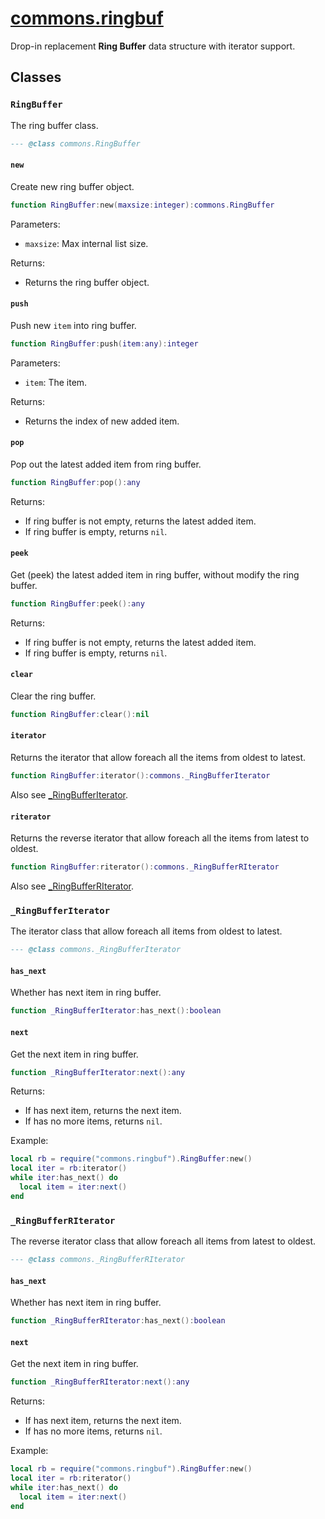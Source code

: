 <!-- markdownlint-disable MD001 MD013 MD034 MD033 MD051 MD024 -->

# [commons.ringbuf](https://github.com/linrongbin16/commons.nvim/blob/main/lua/commons/ringbuf.lua)

Drop-in replacement **Ring Buffer** data structure with iterator support.

## Classes

### `RingBuffer`

The ring buffer class.

```lua
--- @class commons.RingBuffer
```

#### `new`

Create new ring buffer object.

```lua
function RingBuffer:new(maxsize:integer):commons.RingBuffer
```

Parameters:

- `maxsize`: Max internal list size.

Returns:

- Returns the ring buffer object.

#### `push`

Push new `item` into ring buffer.

```lua
function RingBuffer:push(item:any):integer
```

Parameters:

- `item`: The item.

Returns:

- Returns the index of new added item.

#### `pop`

Pop out the latest added item from ring buffer.

```lua
function RingBuffer:pop():any
```

Returns:

- If ring buffer is not empty, returns the latest added item.
- If ring buffer is empty, returns `nil`.

#### `peek`

Get (peek) the latest added item in ring buffer, without modify the ring buffer.

```lua
function RingBuffer:peek():any
```

Returns:

- If ring buffer is not empty, returns the latest added item.
- If ring buffer is empty, returns `nil`.

#### `clear`

Clear the ring buffer.

```lua
function RingBuffer:clear():nil
```

#### `iterator`

Returns the iterator that allow foreach all the items from oldest to latest.

```lua
function RingBuffer:iterator():commons._RingBufferIterator
```

Also see [\_RingBufferIterator](#_RingBufferIterator).

#### `riterator`

Returns the reverse iterator that allow foreach all the items from latest to oldest.

```lua
function RingBuffer:riterator():commons._RingBufferRIterator
```

Also see [\_RingBufferRIterator](#_RingBufferRIterator).

### `_RingBufferIterator`

The iterator class that allow foreach all items from oldest to latest.

```lua
--- @class commons._RingBufferIterator
```

#### `has_next`

Whether has next item in ring buffer.

```lua
function _RingBufferIterator:has_next():boolean
```

#### `next`

Get the next item in ring buffer.

```lua
function _RingBufferIterator:next():any
```

Returns:

- If has next item, returns the next item.
- If has no more items, returns `nil`.

Example:

```lua
local rb = require("commons.ringbuf").RingBuffer:new()
local iter = rb:iterator()
while iter:has_next() do
  local item = iter:next()
end
```

### `_RingBufferRIterator`

The reverse iterator class that allow foreach all items from latest to oldest.

```lua
--- @class commons._RingBufferRIterator
```

#### `has_next`

Whether has next item in ring buffer.

```lua
function _RingBufferRIterator:has_next():boolean
```

#### `next`

Get the next item in ring buffer.

```lua
function _RingBufferRIterator:next():any
```

Returns:

- If has next item, returns the next item.
- If has no more items, returns `nil`.

Example:

```lua
local rb = require("commons.ringbuf").RingBuffer:new()
local iter = rb:riterator()
while iter:has_next() do
  local item = iter:next()
end
```
